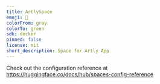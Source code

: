 ```yaml
---
title: ArtlySpace
emoji: 🏃
colorFrom: gray
colorTo: green
sdk: docker
pinned: false
license: mit
short_description: Space for Artly App
---
```


Check out the configuration reference at https://huggingface.co/docs/hub/spaces-config-reference
